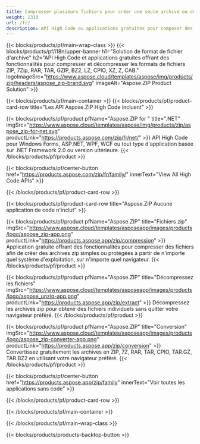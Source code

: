 ```yaml
---
title: Compresser plusieurs fichiers pour créer une seule archive ou décompresser des archives 
weight: 1310
url: /fr/
description: API High Code ou applications gratuites pour composer des archives, ajouter des entrées ou supprimer des entrées d'archives existantes. Crypter en utilisant ZipCrypto ou AES128, 192 et AES256.
---
```


{{< blocks/products/pf/main-wrap-class >}}
{{< blocks/products/pf/i18n/upper-banner h1="Solution de format de fichier d'archive" h2="API High Code et applications gratuites offrant des fonctionnalités pour compresser et décompresser les formats de fichiers ZIP, 7Zip, RAR, TAR, GZIP, BZ2, LZ, CPIO, XZ, Z, CAB." logoImageSrc="https://www.aspose.cloud/templates/aspose/img/products/zip/headers/aspose_zip-brand.svg" imageAlt="Aspose.ZIP Product Solution" >}}

{{< blocks/products/pf/main-container >}}
{{< blocks/products/pf/product-card-row title="Les API Aspose.ZIP High Code incluent" >}}

{{< blocks/products/pf/product pfName="Aspose.ZIP for " title=".NET" imgSrc="https://www.aspose.cloud/templates/aspose/img/products/zip/aspose_zip-for-net.svg" productLink="https://products.aspose.com/zip/fr/net/" >}}
API High Code pour Windows Forms, ASP.NET, WPF, WCF ou tout type d'application basée sur .NET Framework 2.0 ou version ultérieure.
{{< /blocks/products/pf/product >}}

{{< blocks/products/pf/center-button href="https://products.aspose.com/zip/fr/family/" innerText="View All High Code APIs" >}}

{{< /blocks/products/pf/product-card-row >}}

{{< blocks/products/pf/product-card-row title="Aspose.ZIP Aucune application de code n'inclut" >}}

{{< blocks/products/pf/product pfName="Aspose.ZIP" title="Fichiers zip" imgSrc="https://www.aspose.cloud/templates/asposeapp/images/products/logo/aspose_zip-app.png" productLink="https://products.aspose.app/zip/compression" >}}
Application gratuite offrant des fonctionnalités pour compresser des fichiers afin de créer des archives zip simples ou protégées à partir de n'importe quel système d'exploitation, sur n'importe quel navigateur.
{{< /blocks/products/pf/product >}}

{{< blocks/products/pf/product pfName="Aspose.ZIP" title="Décompressez les fichiers" imgSrc="https://www.aspose.cloud/templates/asposeapp/images/products/logo/aspose_unzip-app.png" productLink="https://products.aspose.app/zip/extract" >}}
Décompressez les archives zip pour obtenir des fichiers individuels sans quitter votre navigateur préféré.
{{< /blocks/products/pf/product >}}

{{< blocks/products/pf/product pfName="Aspose.ZIP" title="Conversion" imgSrc="https://www.aspose.cloud/templates/asposeapp/images/products/logo/aspose_zip-converter-app.png" productLink="https://products.aspose.app/zip/conversion" >}}
Convertissez gratuitement les archives en ZIP, 7Z, RAR, TAR, CPIO, TAR.GZ, TAR.BZ2 en utilisant votre navigateur préféré. 
{{< /blocks/products/pf/product >}}

{{< blocks/products/pf/center-button href="https://products.aspose.app/zip/family" innerText="Voir toutes les applications sans code" >}}

{{< /blocks/products/pf/product-card-row >}}

{{< /blocks/products/pf/main-container >}}


{{< /blocks/products/pf/main-wrap-class >}}

{{< blocks/products/products-backtop-button >}}